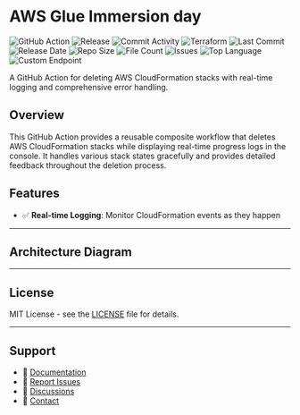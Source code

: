 # AWS Glue Immersion day

![GitHub Action](https://img.shields.io/badge/GitHub-Action-blue?logo=github)&nbsp;![Release](https://github.com/subhamay-bhattacharyya/0202-glue-tf/actions/workflows/release.yaml/badge.svg)&nbsp;![Commit Activity](https://img.shields.io/github/commit-activity/t/subhamay-bhattacharyya/0202-glue-tf)&nbsp;![Terraform](https://img.shields.io/badge/AWS-Terraform-orange?logo=amazonaws)&nbsp;![Last Commit](https://img.shields.io/github/last-commit/subhamay-bhattacharyya/0202-glue-tf)&nbsp;![Release Date](https://img.shields.io/github/release-date/subhamay-bhattacharyya/0202-glue-tf)&nbsp;![Repo Size](https://img.shields.io/github/repo-size/subhamay-bhattacharyya/0202-glue-tf)&nbsp;![File Count](https://img.shields.io/github/directory-file-count/subhamay-bhattacharyya/0202-glue-tf)&nbsp;![Issues](https://img.shields.io/github/issues/subhamay-bhattacharyya/0202-glue-tf)&nbsp;![Top Language](https://img.shields.io/github/languages/top/subhamay-bhattacharyya/0202-glue-tf)&nbsp;![Custom Endpoint](https://img.shields.io/endpoint?url=https://gist.githubusercontent.com/bsubhamay/e9c0ed79eeb005427b8998f74f4af2a4/raw/0202-glue-tf.json?)


A GitHub Action for deleting AWS CloudFormation stacks with real-time logging and comprehensive error handling.

## Overview

This GitHub Action provides a reusable composite workflow that deletes AWS CloudFormation stacks while displaying real-time progress logs in the console. It handles various stack states gracefully and provides detailed feedback throughout the deletion process.

## Features

- ✅ **Real-time Logging**: Monitor CloudFormation events as they happen

---

## Architecture Diagram


---

## License

MIT License - see the [LICENSE](LICENSE) file for details.

---

## Support

- 📖 [Documentation](https://github.com/subhamay-bhattacharyya/0202-glue-tf/wiki)
- 🐛 [Report Issues](https://github.com/subhamay-bhattacharyya/0202-glue-tf/issues)
- 💬 [Discussions](https://github.com/subhamay-bhattacharyya/0202-glue-tf/discussions)
- 📧 [Contact](mailto:support@subhamay.aws@gmail.com)